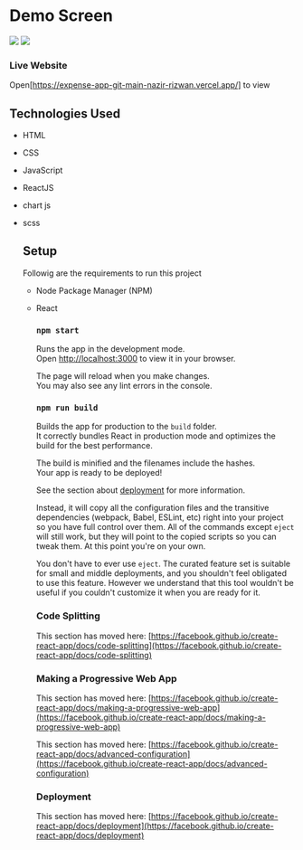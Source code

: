 # Demo Screen
<a href='https://www.linkpicture.com/view.php?img=LPic6464ed3cae1ef1546990609'><img src='https://www.linkpicture.com/q/Capture_330.png' type='image'></a>
<a href='https://www.linkpicture.com/view.php?img=LPic6464ef8c9200682288476'><img src='https://www.linkpicture.com/q/Capture2_47.png' type='image'></a>



### Live Website 
Open[https://expense-app-git-main-nazir-rizwan.vercel.app/] to view 

<h2>Technologies Used</h2>
<ul>
<li>HTML</li>
</ul><ul>
<li>CSS</li>
</ul><ul>
<li>JavaScript</li>
</ul><ul>
<li>ReactJS</li>
  </ul><ul>
  <li>chart js </li>
  
  </ul><ul>
  <li>scss </li>
</ul>
<ul>
  
  <h2>Setup</h2>
<p>Followig are the requirements to run this project</p><ul>
<li>Node Package Manager (NPM)</li>
</ul><ul>
<li>React</li>

### `npm start`

Runs the app in the development mode.\
Open [http://localhost:3000](http://localhost:3000) to view it in your browser.

The page will reload when you make changes.\
You may also see any lint errors in the console.



### `npm run build`

Builds the app for production to the `build` folder.\
It correctly bundles React in production mode and optimizes the build for the best performance.

The build is minified and the filenames include the hashes.\
Your app is ready to be deployed!

See the section about [deployment](https://facebook.github.io/create-react-app/docs/deployment) for more information.


Instead, it will copy all the configuration files and the transitive dependencies (webpack, Babel, ESLint, etc) right into your project so you have full control over them. All of the commands except `eject` will still work, but they will point to the copied scripts so you can tweak them. At this point you're on your own.

You don't have to ever use `eject`. The curated feature set is suitable for small and middle deployments, and you shouldn't feel obligated to use this feature. However we understand that this tool wouldn't be useful if you couldn't customize it when you are ready for it.


### Code Splitting

This section has moved here: [https://facebook.github.io/create-react-app/docs/code-splitting](https://facebook.github.io/create-react-app/docs/code-splitting)

### Making a Progressive Web App

This section has moved here: [https://facebook.github.io/create-react-app/docs/making-a-progressive-web-app](https://facebook.github.io/create-react-app/docs/making-a-progressive-web-app)



This section has moved here: [https://facebook.github.io/create-react-app/docs/advanced-configuration](https://facebook.github.io/create-react-app/docs/advanced-configuration)

### Deployment

This section has moved here: [https://facebook.github.io/create-react-app/docs/deployment](https://facebook.github.io/create-react-app/docs/deployment)


